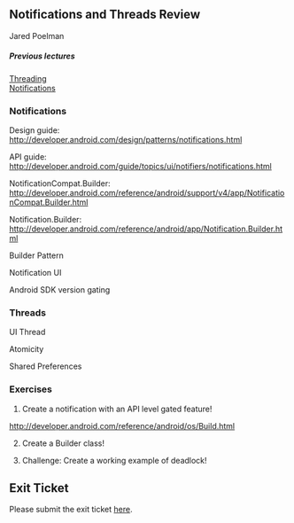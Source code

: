 ## Notifications and Threads Review
Jared Poelman  

##### Previous lectures  
[Threading](https://github.com/accesscode-2-1/unit-2/blob/master/lessons/10_Threads.md)  
[Notifications](https://github.com/accesscode-2-1/unit-2/blob/master/lessons/11_Notifications.md)  

### Notifications

Design guide:
http://developer.android.com/design/patterns/notifications.html

API guide:
http://developer.android.com/guide/topics/ui/notifiers/notifications.html

NotificationCompat.Builder:
http://developer.android.com/reference/android/support/v4/app/NotificationCompat.Builder.html

Notification.Builder:
http://developer.android.com/reference/android/app/Notification.Builder.html

Builder Pattern

Notification UI

Android SDK version gating

### Threads

UI Thread

Atomicity

Shared Preferences

### Exercises

1) Create a notification with an API level gated feature!

http://developer.android.com/reference/android/os/Build.html

2) Create a Builder class!

3) Challenge: Create a working example of deadlock!

## Exit Ticket  
Please submit the exit ticket [here](https://docs.google.com/forms/d/1YlBu5qmGigbq5AdfiU4x-E7JVoDShq4lSacoetuu5ZA/viewform).  
